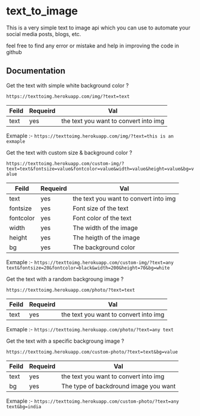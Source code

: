# text_to_image

This is a very simple text to image api which you can use to automate your social media posts, blogs, etc.

feel free to find any error or mistake and help in improving the code in github



## Documentation

Get the text with simple white background color ?

```https://texttoimg.herokuapp.com/img/?text=text```

|Feild|Requeird|Val|
|-----|--------|---|
|text|yes|the text you want to convert into img|

Exmaple :-
```https://texttoimg.herokuapp.com/img/?text=this is an exmaple```


Get the text with custom size & background color ?

```https://texttoimg.herokuapp.com/custom-img/?text=text&fontsize=value&fontcolor=value&width=value&height=value&bg=value```


|Feild|Requeird|Val|
|-----|--------|---|
|text|yes|the text you want to convert into img|
|fontsize|yes|Font size of the text|
|fontcolor|yes|Font color of the text|
|width|yes|The width of the image|
|height|yes|The heigth of the image|
|bg|yes|The background color|

Exmaple :-
```https://texttoimg.herokuapp.com/custom-img/?text=any text&fontsize=20&fontcolor=black&width=200&height=70&bg=white```


Get the text with a random backgroung image ?

```https://texttoimg.herokuapp.com/photo/?text=text```

|Feild|Requeird|Val|
|-----|--------|---|
|text|yes|the text you want to convert into img|


Exmaple :-
```https://texttoimg.herokuapp.com/photo/?text=any text```

Get the text with a specific backgroung image ?

```https://texttoimg.herokuapp.com/custom-photo/?text=text&bg=value```

|Feild|Requeird|Val|
|-----|--------|---|
|text|yes|the text you want to convert into img|
|bg|yes|The type of backdround image you want|

Exmaple :-
```https://texttoimg.herokuapp.com/custom-photo/?text=any text&bg=india```




